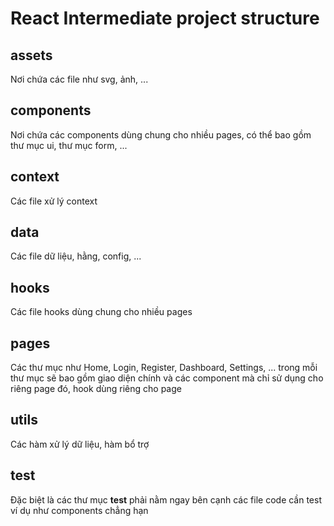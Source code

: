 # React Intermediate project structure
## assets
Nơi chứa các file như svg, ảnh, ...
## components
Nơi chứa các components dùng chung cho nhiều pages, có thể bao gồm thư mục ui, thư mục form, ...
## context
Các file xử lý context
## data
Các file dữ liệu, hằng, config, ...
## hooks
Các file hooks dùng chung cho nhiều pages
## pages
Các thư mục như Home, Login, Register, Dashboard, Settings, ... trong mỗi thư mục sẽ bao gồm giao diện chính và các component mà chỉ sử dụng cho riêng page đó, hook dùng riêng cho page
## utils
Các hàm xử lý dữ liệu, hàm bổ trợ
## __test__ 
Đặc biệt là các thư mục __test__ phải nằm ngay bên cạnh các file code cần test ví dụ như components chẳng hạn